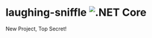 # laughing-sniffle ![.NET Core](https://github.com/JesseMillerDev/laughing-sniffle/workflows/.NET%20Core/badge.svg?branch=master)
New Project, Top Secret!
